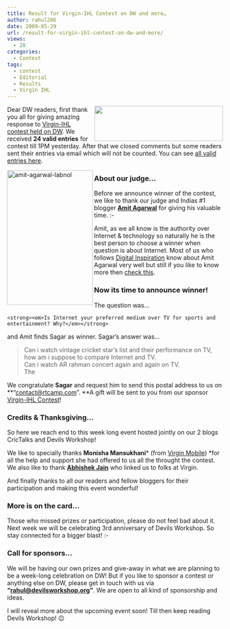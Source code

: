 ```yaml
---
title: Result for Virgin-IHL Contest on DW and more…
author: rahul286
date: 2009-05-29
url: /result-for-virgin-ihl-contest-on-dw-and-more/
views:
  - 28
categories:
  - Contest
tags:
  - contest
  - Editorial
  - Results
  - Virgin IHL
---
```

<a href="http://www.indianhatkeleague.com/" onclick="_gaq.push(['_trackEvent', 'outbound-article', 'http://www.indianhatkeleague.com/', '']);" ><img class="wp-image-52325" src="http://www.crictalks.com/files/2009/05/virgin-indian-hatke-league-300x82.png" alt="" width="300" height="82" align="right" /></a>Dear DW readers, first thank you all for giving amazing response to [Virgin-IHL contest held on DW][1]. We received **24 valid entries** for contest till 1PM yesterday. After that we closed comments but some readers sent their entries via email which will not be counted. You can see <a href="http://spreadsheets.google.com/pub?key=riN_V6ufwOGzQ4M1yR4_-Pw" onclick="_gaq.push(['_trackEvent', 'outbound-article', 'http://spreadsheets.google.com/pub?key=riN_V6ufwOGzQ4M1yR4_-Pw', 'all valid entries here']);" >all valid entries here</a>.

[<img src="http://cdn.devilsworkshop.org/files/2009/05/amit-agarwal-labnol.jpg" alt="amit-agarwal-labnol" width="200" height="314" align="left" />][2]

### About our judge&#8230;

Before we announce winner of the contest, we like to thank our judge and Indias #1 blogger **<a href="http://www.labnol.org/about.html" onclick="_gaq.push(['_trackEvent', 'outbound-article', 'http://www.labnol.org/about.html', 'Amit Agarwal']);" >Amit Agarwal</a>** for giving his valuable time. <img src="http://devilsworkshop.org/wp-includes/images/smilies/simple-smile.png" alt=":-)" class="wp-smiley" style="height: 1em; max-height: 1em;" />

Amit, as we all know is the authority over Internet & technology so naturally he is the best person to choose a winner when question is about Internet. Most of us who follows <a href="http://www.labnol.org/" onclick="_gaq.push(['_trackEvent', 'outbound-article', 'http://www.labnol.org/', 'Digital Inspiration']);" >Digital Inspiration</a> know about Amit Agarwal very well but still if you like to know more then <a href="http://www.labnol.org/about.html" onclick="_gaq.push(['_trackEvent', 'outbound-article', 'http://www.labnol.org/about.html', 'check this']);" >check this</a>.

### Now its time to announce winner!

The question was&#8230;

`<strong><em>Is Internet your preferred medium over TV for sports and entertainment? Why?</em></strong>`

and Amit finds Sagar as winner. Sagar&#8217;s answer was&#8230;

> Can i watch vintage cricket star’s list and their performance on TV, how am i suppose to compare Internet and TV.  
> Can i watch AR rahman concert again and again on TV.  
> The

We congratulate **Sagar** and request him to send this postal address to us on **&#8220;contact@rtcamp.com&#8221;. **A gift will be sent to you from our sponsor <a href="http://www.indianhatkeleague.com/" onclick="_gaq.push(['_trackEvent', 'outbound-article', 'http://www.indianhatkeleague.com/', 'Virgin-IHL Contest']);" >Virgin-IHL Contest</a>!

### Credits & Thanksgiving&#8230;

So here we reach end to this week long event hosted jointly on our 2 blogs CricTalks and Devils Workshop!

We like to specially thanks **Monisha Mansukhani*** (from <a href="http://virginmobile.in/" onclick="_gaq.push(['_trackEvent', 'outbound-article', 'http://virginmobile.in/', 'Virgin Mobile']);" >Virgin Mobile</a>) *for all the help and support she had offered to us all the throught the contest. We also like to thank **<a href="http://freegyaan.com/" onclick="_gaq.push(['_trackEvent', 'outbound-article', 'http://freegyaan.com/', 'Abhishek Jain']);" >Abhishek Jain</a>** who linked us to folks at Virgin.

And finally thanks to all our readers and fellow bloggers for their participation and making this event wonderful!

### More is on the card&#8230;

Those who missed prizes or participation, please do not feel bad about it. Next week we will be celebrating 3rd anniversary of Devils Workshop. So stay connected for a bigger blast! <img src="http://devilsworkshop.org/wp-includes/images/smilies/simple-smile.png" alt=":-)" class="wp-smiley" style="height: 1em; max-height: 1em;" />

### Call for sponsors&#8230;

We will be having our own prizes and give-away in what we are planning to be a week-long celebration on DW! But if you like to sponsor a contest or anything else on DW, please get in touch with us via **&#8220;rahul@devilsworkshop.org&#8221;**. We are open to all kind of sponsorship and ideas.

I will reveal more about the upcoming event soon! Till then keep reading Devils Workshop! 😉

 [1]: http://devilsworkshop.org/virgin-ihl-contets-answer-a-simple-question-to-win-a-prize/
 [2]: http://cdn.devilsworkshop.org/files/2009/05/amit-agarwal-labnol.jpg
